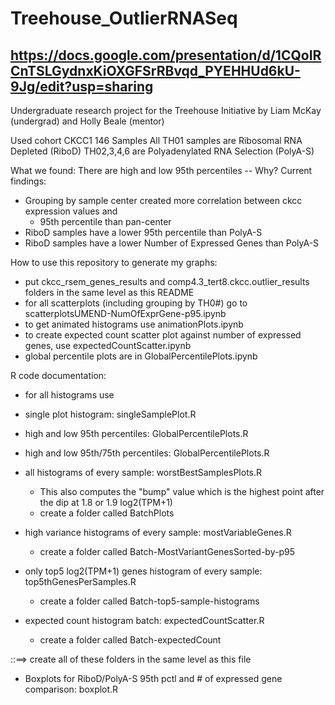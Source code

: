 # Treehouse_OutlierRNASeq
## https://docs.google.com/presentation/d/1CQoIRCnTSLGydnxKiOXGFSrRBvqd_PYEHHUd6kU-9Jg/edit?usp=sharing
Undergraduate research project for the Treehouse Initiative by Liam McKay (undergrad) and Holly Beale (mentor)

Used cohort CKCC1 146 Samples
All TH01 samples are Ribosomal RNA Depleted (RiboD)
TH02,3,4,6 are Polyadenylated RNA Selection (PolyA-S)

What we found:
There are high and low 95th percentiles -- Why?
Current findings:
- Grouping by sample center created more correlation between ckcc expression values and 
	- 95th percentile than pan-center
- RiboD samples have a lower 95th percentile than PolyA-S
- RiboD samples have a lower Number of Expressed Genes than PolyA-S



How to use this repository to generate my graphs:
- put ckcc_rsem_genes_results and comp4.3_tert8.ckcc.outlier_results folders in the same level as this README
- for all scatterplots (including grouping by TH0#) go to scatterplotsUMEND-NumOfExprGene-p95.ipynb
- to get animated histograms use animationPlots.ipynb
- to create expected count scatter plot against number of expressed genes, use expectedCountScatter.ipynb
- global percentile plots are in GlobalPercentilePlots.ipynb



R code documentation:
- for all histograms use 
- single plot histogram: singleSamplePlot.R
- high and low 95th percentiles: GlobalPercentilePlots.R
- high and low 95th/75th percentiles: GlobalPercentilePlots.R

- all histograms of every sample: worstBestSamplesPlots.R
	- This also computes the "bump" value which is the highest point after the dip at 1.8 or 1.9 log2(TPM+1)
	- create a folder called BatchPlots

- high variance histograms of every sample: mostVariableGenes.R
	- create a folder called Batch-MostVariantGenesSorted-by-p95

- only top5 log2(TPM+1) genes histogram of every sample: top5thGenesPerSamples.R
	- create a folder called Batch-top5-sample-histograms

- expected count histogram batch: expectedCountScatter.R
	- create a folder called Batch-expectedCount

::==> create all of these folders in the same level as this file

- Boxplots for RiboD/PolyA-S 95th pctl and # of expressed gene comparison: boxplot.R
